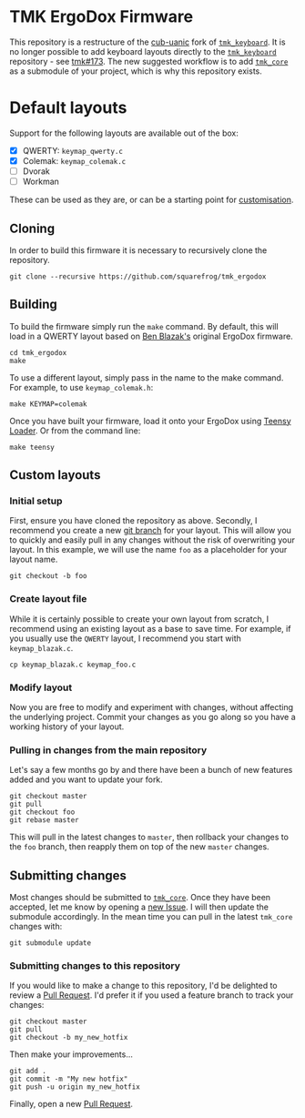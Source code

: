 # TMK ErgoDox Firmware

This repository is a restructure of the [cub-uanic](https://github.com/cub-uanic/tmk_keyboard) fork of [`tmk_keyboard`](https://github.com/tmk/tmk_keyboard). It is no longer possible to add keyboard layouts directly to the [`tmk_keyboard`](https://github.com/tmk/tmk_keyboard) repository - see [tmk#173](https://github.com/tmk/tmk_keyboard/issues/173). The new suggested workflow is to add [`tmk_core`](https://github.com/tmk/tmk_core) as a submodule of your project, which is why this repository exists.

# Default layouts

Support for the following layouts are available out of the box:

- [x] QWERTY: `keymap_qwerty.c`
- [x] Colemak: `keymap_colemak.c`
- [ ] Dvorak
- [ ] Workman

These can be used as they are, or can be a starting point for [customisation](#custom-layouts).

## Cloning

In order to build this firmware it is necessary to recursively clone the repository.

```
git clone --recursive https://github.com/squarefrog/tmk_ergodox
```

## Building

To build the firmware simply run the `make` command. By default, this will load in a QWERTY layout based on [Ben Blazak's](https://github.com/benblazak/ergodox-firmware/) original ErgoDox firmware.

```
cd tmk_ergodox
make
```

To use a different layout, simply pass in the name to the make command. For example, to use `keymap_colemak.h`:

```
make KEYMAP=colemak
```

Once you have built your firmware, load it onto your ErgoDox using [Teensy Loader](https://www.pjrc.com/teensy/loader.html). Or from the command line:

```
make teensy
```

## Custom layouts

### Initial setup

First, ensure you have cloned the repository as above. Secondly, I recommend you create a new [git branch](https://git-scm.com/docs/git-branch) for your layout. This will allow you to quickly and easily pull in any changes without the risk of overwriting your layout. In this example, we will use the name `foo` as a placeholder for your layout name.

```
git checkout -b foo
```

### Create layout file

While it is certainly possible to create your own layout from scratch, I recommend using an existing layout as a base to save time. For example, if you usually use the `QWERTY` layout, I recommend you start with `keymap_blazak.c`.

```
cp keymap_blazak.c keymap_foo.c
```

### Modify layout

Now you are free to modify and experiment with changes, without affecting the underlying project. Commit your changes as you go along so you have a working history of your layout.

### Pulling in changes from the main repository

Let's say a few months go by and there have been a bunch of new features added and you want to update your fork.

```
git checkout master
git pull
git checkout foo
git rebase master
```

This will pull in the latest changes to `master`, then rollback your changes to the `foo` branch, then reapply them on top of the new `master` changes.

## Submitting changes

Most changes should be submitted to [`tmk_core`](https://github.com/tmk/tmk_core). Once they have been accepted, let me know by opening a [new Issue](https://github.com/squarefrog/tmk_ergodox/issues/new). I will then update the submodule accordingly.  In the mean time you can pull in the latest `tmk_core` changes with:

```
git submodule update
```

### Submitting changes to this repository

If you would like to make a change to this repository, I'd be delighted to review a [Pull Request](https://github.com/squarefrog/tmk_ergodox/compare). I'd prefer it if you used a feature branch to track your changes:

```
git checkout master
git pull
git checkout -b my_new_hotfix
```

Then make your improvements...

```
git add .
git commit -m "My new hotfix"
git push -u origin my_new_hotfix
```

Finally, open a new [Pull Request](https://github.com/squarefrog/tmk_ergodox/compare).

